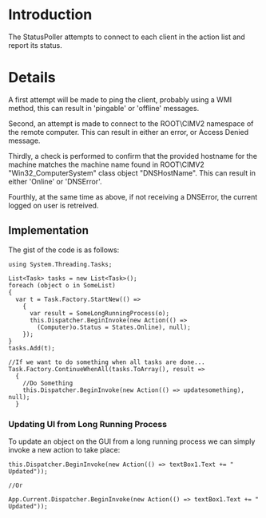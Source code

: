 # Introduction #

The StatusPoller attempts to connect to each client in the action list and report its status.


# Details #

A first attempt will be made to ping the client, probably using a WMI method, this can result in 'pingable' or 'offline' messages.

Second, an attempt is made to connect to the ROOT\CIMV2 namespace of the remote computer.  This can result in either an error, or Access Denied message.

Thirdly, a check is performed to confirm that the provided hostname for the machine matches the machine name found in ROOT\CIMV2 "Win32\_ComputerSystem" class object  "DNSHostName".  This can result in either 'Online' or 'DNSError'.

Fourthly, at the same time as above, if not receiving a DNSError, the current logged on user is retreived.

## Implementation ##

The gist of the code is as follows:

```
using System.Threading.Tasks;

List<Task> tasks = new List<Task>();
foreach (object o in SomeList)
{
  var t = Task.Factory.StartNew(() =>
    {
      var result = SomeLongRunningProcess(o);
      this.Dispatcher.BeginInvoke(new Action(() =>
        (Computer)o.Status = States.Online), null);
    });
}
tasks.Add(t);

//If we want to do something when all tasks are done...
Task.Factory.ContinueWhenAll(tasks.ToArray(), result =>
  {
    //Do Something
    this.Dispatcher.BeginInvoke(new Action(() => updatesomething), null);
  }
```

### Updating UI from Long Running Process ###
To update an object on the GUI from a long running process we can simply invoke a new action to take place:
```
this.Dispatcher.BeginInvoke(new Action(() => textBox1.Text += " Updated"));

//Or

App.Current.Dispatcher.BeginInvoke(new Action(() => textBox1.Text += " Updated"));
```